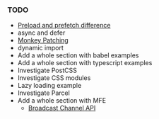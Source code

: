 
### TODO

- [Preload and prefetch difference](https://stackoverflow.com/questions/52764401/what-are-the-differences-between-html-preload-and-prefetch#:~:text=prefetch%3A%20indicates%20to%20the%20browser%20that%20it%20can%20download%20a,as%20possible%2C%20with%20high%20priority.)
- async and defer
- [Monkey Patching](https://www.audero.it/blog/2016/12/05/monkey-patching-javascript/)
- dynamic import
- Add a whole section with babel examples
- Add a whole section with typescript examples
- Investigate PostCSS
- Investigate CSS modules
- Lazy loading example
- Investigate Parcel
- Add a whole section with MFE
    - [Broadcast Channel API](https://developer.mozilla.org/en-US/docs/Web/API/Broadcast_Channel_API)

